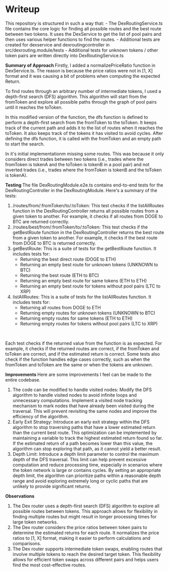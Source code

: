 <h1> Writeup </h1>
<p>
This repository is structured in such a way that:
- The DexRoutingService.ts file contains the core logic for finding all possible routes and the best route between two tokens. It uses the DexService to get the list of pool pairs and then uses various helper functions to find the routes.
- Additional tests are created for dexservice and dexroutingcontroller in src/dexrouting.module/tests
- Additional tests for unknown tokens / other token pairs are written directly into DexRoutingService.ts

<p>
<b> Summary of Approach </b>
Firstly, I added a normalizePriceRatio function in DexService.ts. The reason is because the price ratios were not in [1, X] format and it was causing a bit of problems when computing the expected Return.

To find routes through an arbitrary number of intermediate tokens, I used a depth-first search (DFS) algorithm. This algorithm will start from the fromToken and explore all possible paths through the graph of pool pairs until it reaches the toToken.

In this modified version of the function, the dfs function is defined to perform a depth-first search from the fromToken to the toToken. It keeps track of the current path and adds it to the list of routes when it reaches the toToken. It also keeps track of the tokens it has visited to avoid cycles. After defining the dfs function, it is called with the fromToken and an empty path to start the search.

In it's initial implementationm missing some routes. This was because it only considers direct trades between two tokens (i.e., trades where the fromToken is tokenA and the toToken is tokenB in a pool pair) and not inverted trades (i.e., trades where the fromToken is tokenB and the toToken is tokenA).

<p>
<b> Testing </b>
The file DexRoutingModule.e2e.ts contains end-to-end tests for the DexRoutingController in the DexRoutingModule. Here's a summary of the tests:

<ol>
<li> /routes/from/:fromToken/to/:toToken: This test checks if the listAllRoutes function in the DexRoutingController returns all possible routes from a given token to another. For example, it checks if all routes from DOGE to BTC are returned correctly. </li>
<li> /routes/best/from/:fromToken/to/:toToken: This test checks if the getBestRoute function in the DexRoutingController returns the best route from a given token to another. For example, it checks if the best route from DOGE to BTC is returned correctly. </li>

<li> getBestRoute: This is a suite of tests for the getBestRoute function. It includes tests for: 
    <ul>
    <li>Returning the best direct route (DOGE to ETH) </li>
    <li>Returning an empty best route for unknown tokens (UNKNOWN to BTC) </li>
    <li>Returning the best route (ETH to BTC) </li>
    <li>Returning an empty best route for same tokens (ETH to ETH) </li>
    <li>Returning an empty best route for tokens without pool pairs (LTC to XRP)</li>
    </ul>
 </li>

 <li>listAllRoutes: This is a suite of tests for the listAllRoutes function. It includes tests for:
    <ul>
    <li> Returning all routes from DOGE to ETH  </li>
    <li> Returning empty routes for unknown tokens (UNKNOWN to BTC) </li>
    <li> Returning empty routes for same tokens (ETH to ETH) </li>
    <li> Returning empty routes for tokens without pool pairs (LTC to XRP) </li>
    </ul>
</li>
</ol>
<br>

Each test checks if the returned value from the function is as expected. For example, it checks if the returned routes are correct, if the fromToken and toToken are correct, and if the estimated return is correct. Some tests also check if the function handles edge cases correctly, such as when the fromToken and toToken are the same or when the tokens are unknown.

<p>
<b> Improvements </b>
Here are some improvements I feel can be made to the entire codebase.
<ol>
<li> The code can be modified to handle visited nodes: Modify the DFS algorithm to handle visited nodes to avoid infinite loops and unnecessary computations. Implement a visited node tracking mechanism to mark nodes that have already been visited during the traversal. This will prevent revisiting the same nodes and improve the efficiency of the algorithm. </li>

<li> Early Exit Strategy: Introduce an early exit strategy within the DFS algorithm to stop traversing paths that have a lower estimated return than the current best route. This optimization can be implemented by maintaining a variable to track the highest estimated return found so far. If the estimated return of a path becomes lower than this value, the algorithm can stop exploring that path, as it cannot yield a better result. </li>

<li> Depth Limit: Introduce a depth limit parameter to control the maximum depth of the DFS traversal. This limit can help prevent excessive computation and reduce processing time, especially in scenarios where the token network is large or contains cycles. By setting an appropriate depth limit, the algorithm can prioritize paths within a reasonable depth range and avoid exploring extremely long or cyclic paths that are unlikely to provide significant returns. </li>
</ol>

<b> Observations </b>
<ol>
<li> The Dex router uses a depth-first search (DFS) algorithm to explore all possible routes between tokens. This approach allows for flexibility in finding multiple routes but might result in longer processing times for large token networks.</li>
<li> The Dex router considers the price ratios between token pairs to determine the estimated returns for each route. It normalizes the price ratios to [1, X] format, making it easier to perform calculations and comparisons.</li>
<li> The Dex router supports intermediate token swaps, enabling routes that involve multiple tokens to reach the desired target token. This flexibility allows for efficient token swaps across different pairs and helps users find the most cost-effective routes.</li>
</ol>
